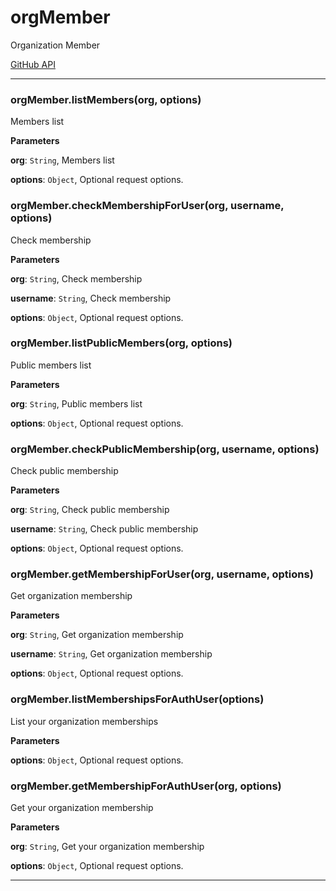 # orgMember

Organization Member

[GitHub API](https://developer.github.com/v3/orgs/members/)



* * *

### orgMember.listMembers(org, options) 

Members list

**Parameters**

**org**: `String`, Members list

**options**: `Object`, Optional request options.



### orgMember.checkMembershipForUser(org, username, options) 

Check membership

**Parameters**

**org**: `String`, Check membership

**username**: `String`, Check membership

**options**: `Object`, Optional request options.



### orgMember.listPublicMembers(org, options) 

Public members list

**Parameters**

**org**: `String`, Public members list

**options**: `Object`, Optional request options.



### orgMember.checkPublicMembership(org, username, options) 

Check public membership

**Parameters**

**org**: `String`, Check public membership

**username**: `String`, Check public membership

**options**: `Object`, Optional request options.



### orgMember.getMembershipForUser(org, username, options) 

Get organization membership

**Parameters**

**org**: `String`, Get organization membership

**username**: `String`, Get organization membership

**options**: `Object`, Optional request options.



### orgMember.listMembershipsForAuthUser(options) 

List your organization memberships

**Parameters**

**options**: `Object`, Optional request options.



### orgMember.getMembershipForAuthUser(org, options) 

Get your organization membership

**Parameters**

**org**: `String`, Get your organization membership

**options**: `Object`, Optional request options.




* * *










